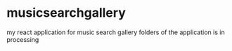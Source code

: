 # musicsearchgallery
my react application for music search gallery
folders of the application is in processing 

